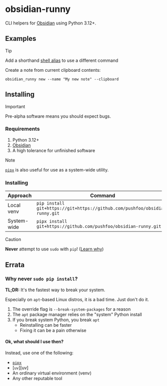 # obsidian-runny

CLI helpers for [Obsidian][] using Python 3.12+.

## Examples

> [!TIP]
> Add a shorthand [shell alias][] to use a different command

[shell alias]: https://unix.stackexchange.com/questions/146419/creating-an-alias-for-a-bash-script

Create a note from current clipboard contents:

```shell
obsidian_runny new --name "My new note" --clipboard
```

## Installing

> [!IMPORTANT]
> Pre-alpha software means you should expect bugs.

### Requirements

1. Python 3.12+
2. [Obsidian][]
3. A high tolerance for unfinished software

> [!NOTE]
> [`pipx`][pipx] is also useful for use as a system-wide utility.

### Installing

| Approach    | Command                                                                     |
|-------------|-----------------------------------------------------------------------------|
| Local venv  | `pip install git+https://git+https://github.com/pushfoo/obsidian-runny.git` |
| System-wide | `pipx install git+https://github.com/pushfoo/obsidian-runny.git`            |

> [!CAUTION]
> **Never** attempt to use `sudo` with `pip`! ([Learn why](#why-never-sudo-pip-install))


[Obsidian]: https://obsidian.md/
[pipx]: https://pipx.pypa.io/


## Errata

### Why never `sudo pip install`?

**TL;DR:** It's the fastest way to break your system.

Especially on `apt`-based Linux distros, it is a bad time. Just
don't do it.

1. The override flag is `--break-system-packages` for a reason
2. The `apt` package manager relies on the "system" Python install
3. If you break system Python, you break `apt`
   * Reinstalling can be faster
   * Fixing it can be a pain otherwise

#### Ok, what should I use then?

Instead, use one of the following:
* [`pipx`][pipx]
* [`uv`][uv]
* An ordinary virtual environment (venv)
* Any other reputable tool

